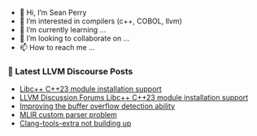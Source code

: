 - 👋 Hi, I’m Sean Perry
- 👀 I’m interested in compilers (c++, COBOL, llvm)
- 🌱 I’m currently learning ...
- 💞️ I’m looking to collaborate on ...
- 📫 How to reach me ...

<!---
s66perry/s66perry is a ✨ special ✨ repository because its `README.md` (this file) appears on your GitHub profile.
You can click the Preview link to take a look at your changes.
--->
### 📕 Latest LLVM Discourse Posts

<!-- DISCOURSE-LLVM:START -->
- [Libc++ C++23 module installation support](https://discourse.llvm.org/t/libc-c-23-module-installation-support/77061#post_9)
- [LLVM Discussion Forums Libc++ C++23 module installation support](https://discourse.llvm.org/t/llvm-discussion-forums-libc-c-23-module-installation-support/77087#post_1)
- [Improving the buffer overflow detection ability](https://discourse.llvm.org/t/improving-the-buffer-overflow-detection-ability/77086#post_1)
- [MLIR custom parser problem](https://discourse.llvm.org/t/mlir-custom-parser-problem/77085#post_1)
- [Clang-tools-extra not building up](https://discourse.llvm.org/t/clang-tools-extra-not-building-up/77084#post_1)
<!-- DISCOURSE-LLVM:END -->
